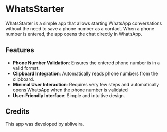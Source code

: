 # WhatsStarter

WhatsStarter is a simple app that allows starting WhatsApp conversations without the need to save a phone number as a contact. When a phone number is entered, the app opens the chat directly in WhatsApp.

## Features

- **Phone Number Validation**: Ensures the entered phone number is in a valid format.
- **Clipboard Integration**: Automatically reads phone numbers from the clipboard.
- **Minimal User Interaction**: Requires very few steps and automatically opens WhatsApp when the phone number is validated
- **User-Friendly Interface**: Simple and intuitive design.

## Credits

This app was developed by abliveira.